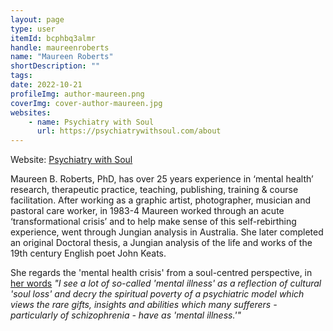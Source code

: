 ```yaml
---
layout: page
type: user
itemId: bcphbq3almr
handle: maureenroberts
name: "Maureen Roberts"
shortDescription: ""
tags:
date: 2022-10-21
profileImg: author-maureen.png
coverImg: cover-author-maureen.jpg
websites:
    - name: Psychiatry with Soul
      url: https://psychiatrywithsoul.com/about
---
```


Website: [Psychiatry with Soul](https://psychiatrywithsoul.com/about)

Maureen B. Roberts, PhD, has over 25 years experience in ‘mental health’ research, therapeutic practice, teaching, publishing, training & course facilitation. After working as a graphic artist, photographer, musician and pastoral care worker, in 1983-4 Maureen worked through an acute ‘transformational crisis’ and to help make sense of this self-rebirthing experience, went through Jungian analysis in Australia. She later completed an original Doctoral thesis, a Jungian analysis of the life and works of the 19th century English poet John Keats.

She regards the 'mental health crisis' from a soul-centred perspective, in [her words](https://content.web-repository.com/s/98148739180315323/uploads/PDF/Soul_in_Crisis-2714841.pdf) _"I see a lot of so-called 'mental illness' as a reflection of cultural 'soul loss' and decry the spiritual poverty of a psychiatric model which views the rare gifts, insights and abilities which many sufferers - particularly of schizophrenia - have as 'mental illness.'"_
